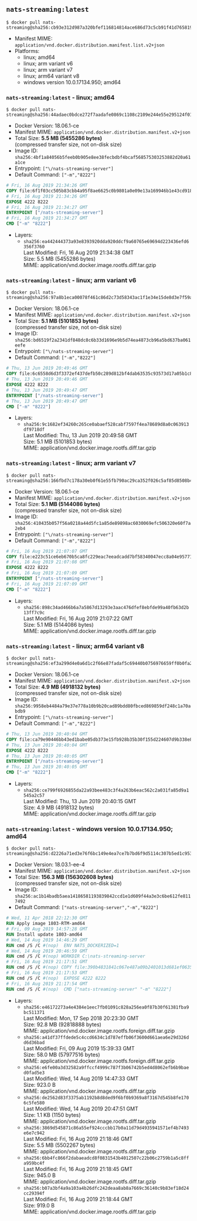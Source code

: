 ## `nats-streaming:latest`

```console
$ docker pull nats-streaming@sha256:cb93e312d987a320bfef116814814ace686d73c5cb91f41d765819fa26de6105
```

-	Manifest MIME: `application/vnd.docker.distribution.manifest.list.v2+json`
-	Platforms:
	-	linux; amd64
	-	linux; arm variant v6
	-	linux; arm variant v7
	-	linux; arm64 variant v8
	-	windows version 10.0.17134.950; amd64

### `nats-streaming:latest` - linux; amd64

```console
$ docker pull nats-streaming@sha256:44adaec0bdce272f7aadafe0869c1108c2109e244e55e295124f01bf438822b9
```

-	Docker Version: 18.06.1-ce
-	Manifest MIME: `application/vnd.docker.distribution.manifest.v2+json`
-	Total Size: **5.5 MB (5455286 bytes)**  
	(compressed transfer size, not on-disk size)
-	Image ID: `sha256:4bf1a84056b5feeb0b905e8ee38fecbdbf4bcaf568575303253882d20a61a1ce`
-	Entrypoint: `["\/nats-streaming-server"]`
-	Default Command: `["-m","8222"]`

```dockerfile
# Fri, 16 Aug 2019 21:34:26 GMT
COPY file:6f1f03cc505b83cbb4a95f8ae6625c0b9801a0e09e13a169946b1e43cd91861c in /nats-streaming-server 
# Fri, 16 Aug 2019 21:34:26 GMT
EXPOSE 4222 8222
# Fri, 16 Aug 2019 21:34:27 GMT
ENTRYPOINT ["/nats-streaming-server"]
# Fri, 16 Aug 2019 21:34:27 GMT
CMD ["-m" "8222"]
```

-	Layers:
	-	`sha256:ea442444373a93e8393920dda920ddcf9a60765e69694d223436efd6356f3760`  
		Last Modified: Fri, 16 Aug 2019 21:34:38 GMT  
		Size: 5.5 MB (5455286 bytes)  
		MIME: application/vnd.docker.image.rootfs.diff.tar.gzip

### `nats-streaming:latest` - linux; arm variant v6

```console
$ docker pull nats-streaming@sha256:97a8b1eca00078f461c86d2c73d58343ac1f1e34e15de8d3e7f59a322f218f7c
```

-	Docker Version: 18.06.1-ce
-	Manifest MIME: `application/vnd.docker.distribution.manifest.v2+json`
-	Total Size: **5.1 MB (5101853 bytes)**  
	(compressed transfer size, not on-disk size)
-	Image ID: `sha256:bd6519f2a2341df848dc8c6b33d1696e9b5d74ea4873cb96a5bd637ba061eefe`
-	Entrypoint: `["\/nats-streaming-server"]`
-	Default Command: `["-m","8222"]`

```dockerfile
# Thu, 13 Jun 2019 20:49:46 GMT
COPY file:6c6558d6d3f3372ef437defb50c289d812bf4dab63535c93573d17a05b1c87c5 in /nats-streaming-server 
# Thu, 13 Jun 2019 20:49:46 GMT
EXPOSE 4222 8222
# Thu, 13 Jun 2019 20:49:47 GMT
ENTRYPOINT ["/nats-streaming-server"]
# Thu, 13 Jun 2019 20:49:47 GMT
CMD ["-m" "8222"]
```

-	Layers:
	-	`sha256:9c1682ef34260c265ce0abaef528cabf7597f4ea78689d8a0c063913df9718df`  
		Last Modified: Thu, 13 Jun 2019 20:49:58 GMT  
		Size: 5.1 MB (5101853 bytes)  
		MIME: application/vnd.docker.image.rootfs.diff.tar.gzip

### `nats-streaming:latest` - linux; arm variant v7

```console
$ docker pull nats-streaming@sha256:166fbd7c178a30eb0f61e55fb790ac29ca352f026c5af85d8508b472334092f8
```

-	Docker Version: 18.06.1-ce
-	Manifest MIME: `application/vnd.docker.distribution.manifest.v2+json`
-	Total Size: **5.1 MB (5144086 bytes)**  
	(compressed transfer size, not on-disk size)
-	Image ID: `sha256:410435b057f56a0218a44d5fc1a85de89898ac6030069efc506320e60f7a2eb4`
-	Entrypoint: `["\/nats-streaming-server"]`
-	Default Command: `["-m","8222"]`

```dockerfile
# Fri, 16 Aug 2019 21:07:07 GMT
COPY file:e223c51ce6eb670b5ca8fc229eac7eeadcadd7bf58340047ecc8a04e95771f68 in /nats-streaming-server 
# Fri, 16 Aug 2019 21:07:08 GMT
EXPOSE 4222 8222
# Fri, 16 Aug 2019 21:07:09 GMT
ENTRYPOINT ["/nats-streaming-server"]
# Fri, 16 Aug 2019 21:07:09 GMT
CMD ["-m" "8222"]
```

-	Layers:
	-	`sha256:898c34ad466b6a7a5867d13293e3aac476dfef8ebfde99a40fb63d2b13ff7c9c`  
		Last Modified: Fri, 16 Aug 2019 21:07:22 GMT  
		Size: 5.1 MB (5144086 bytes)  
		MIME: application/vnd.docker.image.rootfs.diff.tar.gzip

### `nats-streaming:latest` - linux; arm64 variant v8

```console
$ docker pull nats-streaming@sha256:ef3a299d4e0a6d1c2f66e87fadaf5c69440b0756976659ff0b0fa20c32dbd0aa
```

-	Docker Version: 18.06.1-ce
-	Manifest MIME: `application/vnd.docker.distribution.manifest.v2+json`
-	Total Size: **4.9 MB (4918132 bytes)**  
	(compressed transfer size, not on-disk size)
-	Image ID: `sha256:9958eb4484a79e37e778a10b9b20cad89bdd80fbced869859df248c1a70abdb9`
-	Entrypoint: `["\/nats-streaming-server"]`
-	Default Command: `["-m","8222"]`

```dockerfile
# Thu, 13 Jun 2019 20:40:04 GMT
COPY file:ca79e90446bb43ed1babe05db373e15fb928b35b30f155d224607d9b338e8352 in /nats-streaming-server 
# Thu, 13 Jun 2019 20:40:04 GMT
EXPOSE 4222 8222
# Thu, 13 Jun 2019 20:40:05 GMT
ENTRYPOINT ["/nats-streaming-server"]
# Thu, 13 Jun 2019 20:40:05 GMT
CMD ["-m" "8222"]
```

-	Layers:
	-	`sha256:ce799f6926855da22a93bee483c3f4a263b6eac562c2a031fa85d9a1545a2c57`  
		Last Modified: Thu, 13 Jun 2019 20:40:15 GMT  
		Size: 4.9 MB (4918132 bytes)  
		MIME: application/vnd.docker.image.rootfs.diff.tar.gzip

### `nats-streaming:latest` - windows version 10.0.17134.950; amd64

```console
$ docker pull nats-streaming@sha256:d2226a71ed3e76f6bc149e4ea7ce7b7bd6f9d5114c307b5ed1c95302612a5c6c
```

-	Docker Version: 18.03.1-ee-4
-	Manifest MIME: `application/vnd.docker.distribution.manifest.v2+json`
-	Total Size: **156.3 MB (156302608 bytes)**  
	(compressed transfer size, not on-disk size)
-	Image ID: `sha256:ac1b14badb5aea14186581193839842ccd1e1d609f44a3e3c6be612fe8117492`
-	Default Command: `["nats-streaming-server","-m","8222"]`

```dockerfile
# Wed, 11 Apr 2018 22:12:30 GMT
RUN Apply image 1803-RTM-amd64
# Fri, 09 Aug 2019 14:57:28 GMT
RUN Install update 1803-amd64
# Wed, 14 Aug 2019 14:46:29 GMT
RUN cmd /S /C #(nop)  ENV NATS_DOCKERIZED=1
# Wed, 14 Aug 2019 20:46:59 GMT
RUN cmd /S /C #(nop) WORKDIR C:\nats-streaming-server
# Fri, 16 Aug 2019 21:17:51 GMT
RUN cmd /S /C #(nop) COPY file:390b4831841c067e487a09b2401013d681ef0635b63e68c85b0bce37ceb5f786 in nats-streaming-server.exe 
# Fri, 16 Aug 2019 21:17:53 GMT
RUN cmd /S /C #(nop)  EXPOSE 4222 8222
# Fri, 16 Aug 2019 21:17:54 GMT
RUN cmd /S /C #(nop)  CMD ["nats-streaming-server" "-m" "8222"]
```

-	Layers:
	-	`sha256:e46172273a4e4384e1eec7fb01091c828a256ea0f87b30f61381fba9bc511371`  
		Last Modified: Mon, 17 Sep 2018 20:23:30 GMT  
		Size: 92.8 MB (92818888 bytes)  
		MIME: application/vnd.docker.image.rootfs.foreign.diff.tar.gzip
	-	`sha256:a41df37ffdede5c4ccd6634c1d787effb06f3600d661aea6e29d326dd6d36bad`  
		Last Modified: Fri, 09 Aug 2019 15:39:33 GMT  
		Size: 58.0 MB (57977516 bytes)  
		MIME: application/vnd.docker.image.rootfs.foreign.diff.tar.gzip
	-	`sha256:e6fe00a3d32582a9ffccf4999c787f3b06742b5ed4d8062efb6b9baed0fad5e3`  
		Last Modified: Wed, 14 Aug 2019 14:47:33 GMT  
		Size: 923.0 B  
		MIME: application/vnd.docker.image.rootfs.diff.tar.gzip
	-	`sha256:de2562d83f3375ab1192b8d8ded9f6bf0b9369a8f3167d545b8fe1706c5fe580`  
		Last Modified: Wed, 14 Aug 2019 20:47:51 GMT  
		Size: 1.1 KB (1150 bytes)  
		MIME: application/vnd.docker.image.rootfs.diff.tar.gzip
	-	`sha256:3869d545871c86a55ef924cccbb17b0a11d79d4935941571ef4b7493e6e7c942`  
		Last Modified: Fri, 16 Aug 2019 21:18:46 GMT  
		Size: 5.5 MB (5502267 bytes)  
		MIME: application/vnd.docker.image.rootfs.diff.tar.gzip
	-	`sha256:6bb4fc866f2dabaeadcd8f0831543b4012507c22b06c2759b1a5c8ffa959bc4f`  
		Last Modified: Fri, 16 Aug 2019 21:18:45 GMT  
		Size: 945.0 B  
		MIME: application/vnd.docker.image.rootfs.diff.tar.gzip
	-	`sha256:b07a3bf4a9a103a4b26dfc242deaa8ab8a7669c36140c9b83ef18d24cc29394f`  
		Last Modified: Fri, 16 Aug 2019 21:18:44 GMT  
		Size: 919.0 B  
		MIME: application/vnd.docker.image.rootfs.diff.tar.gzip
